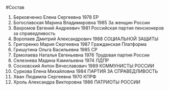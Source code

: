 #Состав
1. Берковченко Елена Сергеевна 1978 ЕР
2. Богославская Марина Владимировна 1985 За женщин России
3. Вахромов Евгений Андреевич 1981 Российская партия пенсионеров за справедливость
4. Воропаев Дмитрий Александрович 1988 СОЦИАЛЬНОЙ ЗАЩИТЫ
5. Григоренко Мария Сергеевна 1987 Гражданская Платформа
6. Гришутина Ольга Васильевна 1985 СР
7. Ермолаева Наталья Евгеньевна 1976 Трудовая партия России
8. Селезнева Мадина Камильевна 1974 ЛДПР
9. Сосновский Антон Вячеславович 1989 КОММУНИСТЫ РОССИИ
10. Суркова Елена Михайловна 1984 ПАРТИЯ ЗА СПРАВЕДЛИВОСТЬ
11. Хван Людмила Сергеевна 1970 КПРФ
12. Хроль Александра Викторовна 1986 ПАТРИОТЫ РОССИИ
